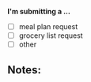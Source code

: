 **I'm submitting a ...**
<!-- (check one with "x") -->
- [ ] meal plan request
- [ ] grocery list request
- [ ] other

## Notes:


